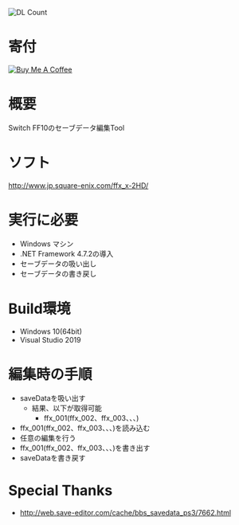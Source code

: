 ![DL Count](https://img.shields.io/github/downloads/turtle-insect/FF10/total.svg)

# 寄付
<a href="https://www.buymeacoffee.com/06yi7RLlT" target="_blank"><img src="https://www.buymeacoffee.com/assets/img/custom_images/black_img.png" alt="Buy Me A Coffee" style="height: auto !important;width: auto !important;" ></a>

# 概要
Switch FF10のセーブデータ編集Tool

# ソフト
http://www.jp.square-enix.com/ffx_x-2HD/

# 実行に必要
* Windows マシン
* .NET Framework 4.7.2の導入
* セーブデータの吸い出し
* セーブデータの書き戻し

# Build環境
* Windows 10(64bit)
* Visual Studio 2019

# 編集時の手順
* saveDataを吸い出す
   * 結果、以下が取得可能
      * ffx_001(ffx_002、ffx_003、、、)
* ffx_001(ffx_002、ffx_003、、、)を読み込む
* 任意の編集を行う
* ffx_001(ffx_002、ffx_003、、、)を書き出す
* saveDataを書き戻す

# Special Thanks
* http://web.save-editor.com/cache/bbs_savedata_ps3/7662.html
